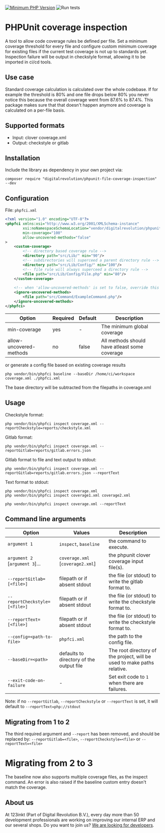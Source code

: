 [![Minimum PHP Version](https://img.shields.io/badge/php-%3E%3D%208.1-8892BF)](https://php.net/)
![Run tests](https://github.com/123inkt/phpunit-file-coverage-inspection/actions/workflows/test.yml/badge.svg)

# PHPUnit coverage inspection
A tool to allow code coverage rules be defined per file. Set a minimum coverage threshold for every file and configure
custom minimum coverage for existing files if the current test coverage is not up to standards yet. 
Inspection failure will be output in checkstyle format, allowing it to be imported in ci/cd tools.

## Use case
Standard coverage calculation is calculated over the whole codebase. If for example the threshold is 80% and one file drops
below 80% you never notice this because the overall coverage went from 87.6% to 87.4%.
This package makes sure that that doesn't happen anymore and coverage is calculated on a per-file basis. 

## Supported formats
* Input: clover coverage.xml
* Output: checkstyle or gitlab

## Installation
Include the library as dependency in your own project via: 
```
composer require "digitalrevolution/phpunit-file-coverage-inspection" --dev
```

## Configuration

File: `phpfci.xml`

```xml
<?xml version="1.0" encoding="UTF-8"?>
<phpfci xmlns:xsi="http://www.w3.org/2001/XMLSchema-instance"
        xsi:noNamespaceSchemaLocation="vendor/digitalrevolution/phpunit-file-coverage-inspection/resources/phpfci.xsd"
        min-coverage="100"
        allow-uncovered-methods="false"
>
    <custom-coverage>
        <!-- directory based coverage rule -->
        <directory path="src/Lib/" min="90"/>
        <!-- subdirectories will superceed a parent directory rule -->
        <directory path="src/Lib/Config/" min="100"/>
        <!-- file rule will always superceed a directory rule -->
        <file path="src/Lib/Config/File.php" min="80"/>
    </custom-coverage>
    
    <!-- when 'allow-uncovered-methods' is set to false, override this behaviour for specific files: -->
    <ignore-uncovered-methods>
        <file path="src/Command/ExampleCommand.php"/>
    </ignore-uncovered-methods>
</phpfci>
```

| Option                  | Required | Default  | Description                                   |
|-------------------------|----------|----------|-----------------------------------------------|
| min-coverage            | yes      | -        | The minimum global coverage                   |
| allow-uncovered-methods | no       | false    | All methods should have atleast some coverage | 


or generate a config file based on existing coverage results

```shell script
php vendor/bin/phpfci baseline --baseDir /home/ci/workspace coverage.xml ./phpfci.xml
```

The base directory will be subtracted from the filepaths in coverage.xml

## Usage

Checkstyle format:
```shell script
php vendor/bin/phpfci inspect coverage.xml --reportCheckstyle=reports/checkstyle.xml
```

Gitlab format:
```shell script
php vendor/bin/phpfci inspect coverage.xml --reportGitlab=reports/gitlab.errors.json
```

Gitlab format to file and text output to stdout:
```shell script
php vendor/bin/phpfci inspect coverage.xml --reportGitlab=reports/gitlab.errors.json --reportText
```

Text format to stdout:
```shell script
php vendor/bin/phpfci inspect coverage.xml
php vendor/bin/phpfci inspect coverage1.xml coverage2.xml
```
```shell script
php vendor/bin/phpfci inspect coverage.xml --reportText
```

## Command line arguments

| Option                         | Values                                   | Description                                                             |
|--------------------------------|------------------------------------------|-------------------------------------------------------------------------| 
| `argument 1`                   | `inspect`, `baseline`                    | the command to execute.                                                 |
| `argument 2` [`argument 3`]... | `coverage.xml` [`coverage2.xml`]         | the phpunit clover coverage input file(s).                              |
| `--reportGitlab=[<file>]`      | filepath or if absent stdout             | the file (or stdout) to write the gitlab format to.                     |
| `--reportCheckstyle=[<file>]`  | filepath or if absent stdout             | the file (or stdout) to write the checkstyle format to.                 |
| `--reportText=[<file>]`        | filepath or if absent stdout             | the file (or stdout) to write the checkstyle format to.                 |
| `--config=<path-to-file>`      | `phpfci.xml`                             | the path to the config file.                                            |
| `--baseDir=<path>`             | defaults to directory of the output file | The root directory of the project, will be used to make paths relative. |
| `--exit-code-on-failure`       | -                                        | Set exit code to `1` when there are failures.                           |

Note: if no `--reportGitlab`, `--reportCheckstyle` or `--reportText` is set, it will default to `--reportText=php://stdout`

## Migrating from 1 to 2
The third required argument and `--report` has been removed, and should be replaced by:
`--reportGitlab=<file>`, `--reportCheckstyle=<file>` or `--reportText=<file>` 

# Migrating from 2 to 3
The baseline now also supports multiple coverage files, as the inspect command.
An error is also raised if the baseline custom entry doesn't match the coverage.

## About us

At 123inkt (Part of Digital Revolution B.V.), every day more than 50 development professionals are working on improving our internal ERP 
and our several shops. Do you want to join us? [We are looking for developers](https://www.werkenbij123inkt.nl/zoek-op-afdeling/it).
